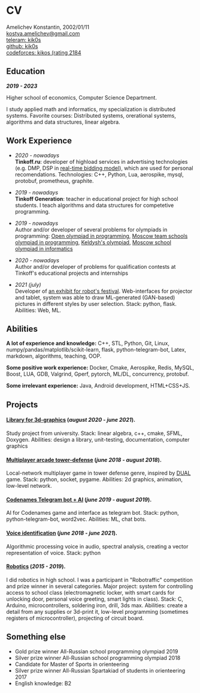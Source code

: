 # CV

Amelichev Konstantin, 2002/01/11 <br>
[kostya.amelichev@gmail.com](mailto:kostya.amelichev@gmail.com) <br>
[teleram: kik0s](https://t.me/kik0s) <br>
[github: kik0s](https://github.com/kik0s) <br>
[codeforces: kikos (rating 2184](https://codeforces.com/profile/KiKoS)

## Education

**_2019 - 2023_**

Higher school of economics, Computer Science Department.

I study applied math and informatics, my specialization is distributed systems. Favorite courses: Distributed systems, orerational systems, algorithms and data structures, linear algebra.

## Work Experience

* _2020 - nowadays_ <br>
**Tinkoff.ru**: developer of highload services in advertising technologies (e.g. DMP, DSP in [real-time bidding model](http://rtb-media.ru/wiki/)), which are used for personal recomendations. Technologies: C++, Python, Lua, aerospike, mysql, protobuf, prometheus, graphite.

* _2019 - nowadays_ <br>
**Tinkoff Generation**: teacher in educational project for high school students. I teach algorithms and data structures for competetive programming.

* _2019 - nowadays_ <br>
Author and/or developer of several problems for olympiads in programming: [Open olympiad in programming](https://olympiads.ru/zaoch), [Moscow team schools olympiad in programming](https://olympiads.ru/team), [Keldysh's olympiad](https://www.jroi.ru/), [Moscow school olympiad in informatics](https://mos-inf.olimpiada.ru/)

* _2020 - nowadays_ <br>
Author and/or developer of problems for qualification contests at Tinkoff's educational projects and internships

* _2021 (july)_ <br>
Developer of [an exhibit for robot's festival](https://xn--80acbclsxybashnis9k.xn--p1ai/). Web-interfaces for projector and tablet, system was able to draw ML-generated (GAN-based) pictures in different styles by user selection. Stack: python, flask. Abilities: Web, ML.

## Abilities

**A lot of experience and knowledge:**  C++, STL, Python, Git, Linux, numpy/pandas/matplotlib/scikit-learn, flask, python-telegram-bot, Latex, markdown, algorithms, teaching, OOP.

**Some positive work experience:** Docker, Cmake, Aerospike, Redis, MySQL, Boost, LUA, GDB, Valgrind, Gperf, pytorch, ML/DL, concurrency, protobuf.

**Some irrelevant experience:** Java, Android development, HTML+CSS+JS.

## Projects

#### [Library for 3d-graphics](https://github.com/kik0s/3d-framework) (_august 2020 - june 2021_).

Study project from university. Stack: linear algebra, c++, cmake, SFML, Doxygen. Abilities: design a library, unit-testing, documentation, computer graphics

#### [Multiplayer arcade tower-defense](https://github.com/kik0s/dfvp) (_june 2018 - august 2018_).

Local-network multiplayer game in tower defense genre, inspired by [DUAL](https://letsdual.com/) game. Stack: python, socket, pygame. Abilities: 2d graphics, animation, low-level network.

#### [Codenames Telegram bot + AI](https://github.com/kik0s/codememes) (_june 2019 - august 2019_).

AI for Codenames game and interface as telegram bot. Stack: python, python-telegram-bot, word2vec. Abilities: ML, chat bots.

#### [Voice identification](https://github.com/KiK0S/MLLP) (_june 2018 - june 2021_). 

Algorithmic processing voice in audio, spectral analysis, creating a vector representation of voice. Stack: python

#### [Robotics](https://int.technion.ac.il/programs/robotraffic/) (_2015 - 2019_).

I did robotics in high school. I was a participant in "Robotraffic" competition and prize winner in several categories. Major project: system for controlling access to school class (electromagnetic locker, with smart cards for unlocking door, personal voice greeting, smart lights in class). Stack: C, Arduino, microcontrollers, soldering iron, drill, 3ds max. Abilities: create a detail from any supplies or 3d-print it, low-level programming (sometimes registers of microcontroller), projecting of circuit board.

## Something else

* Gold prize winner All-Russian school programming olympiad 2019
* Silver prize winner All-Russian school programming olympiad 2018
* Candidate for Master of Sports in orienteering
* Silver prize winner All-Russian Spartakiad of students in orienteering 2017
* English knowledge: B2
